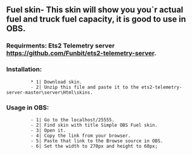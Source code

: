 ## Fuel skin- This skin will show you you`r actual fuel and truck fuel capacity, it is good to use in OBS.

### Requirments: Ets2 Telemetry server https://github.com/Funbit/ets2-telemetry-server.

### Installation: 
             * 1| Download skin.
             - 2| Unzip this file and paste it to the ets2-telemetry-server-master\server\Html\skins.

### Usage in OBS: 
             - 1| Go to the localhost/25555.
             - 2| Find skin with title Simple OBS Fuel skin.
             - 3| Open it.
             - 4| Copy the link from your browser.
             - 5| Paste that link to the Browse source in OBS.
             - 6| Set the width to 270px and height to 60px; 
